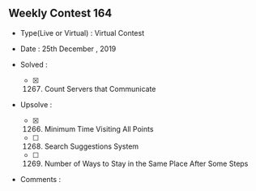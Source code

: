 ## Weekly Contest 164

* Type(Live or Virtual) : Virtual Contest

* Date : 25th December , 2019

* Solved :
    
    * [X] 1267. Count Servers that Communicate

* Upsolve :
    
    * [X] 1266. Minimum Time Visiting All Points
    * [ ] 1268. Search Suggestions System
    * [ ] 1269. Number of Ways to Stay in the Same Place After Some Steps

* Comments :
